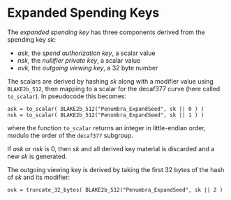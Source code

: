 # Expanded Spending Keys

The *expanded spending key* has three components derived from the spending key *sk*:

* $ask$, the *spend authorization key*, a scalar value
* $nsk$, the *nullifier private key*, a scalar value
* $ovk$, the *outgoing viewing key*, a 32 byte number

The scalars are derived by hashing $sk$ along with a modifier value using `BLAKE2b_512`, then mapping to a scalar for the decaf377 curve (here called `to_scalar`). In pseudocode this becomes:

```
ask = to_scalar( BLAKE2b_512("Penumbra_ExpandSeed", sk || 0 ) )
nsk = to_scalar( BLAKE2b_512("Penumbra_ExpandSeed", sk || 1 ) )
```

where the function `to_scalar` returns an integer in little-endian order, modulo the order of the `decaf377` subgroup.

If $ask$ or $nsk$ is 0, then $sk$ and all derived key material is discarded and a new $sk$ is generated.

The outgoing viewing key is derived by taking the first 32 bytes of the hash of $sk$ and its modifier:

```
ovk = truncate_32_bytes( BLAKE2b_512("Penumbra_ExpandSeed", sk || 2 )
```
